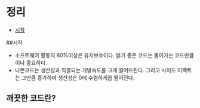 # 정리 
- [시작](시작)

##시작

- 소프트웨어 활동의 80%이상은 유지보수이다. 읽기 좋은 코드는 돌아가는 코드만큼이나 중요하다.
- 나쁜코드는 생산성과 직결되는 개발속도를 크게 떨어뜨린다. 그리고 사이드 이펙트는 그만큼 증가하며 생산성은 0에 수렴하게끔 떨어진다.

## 깨끗한 코드란?




